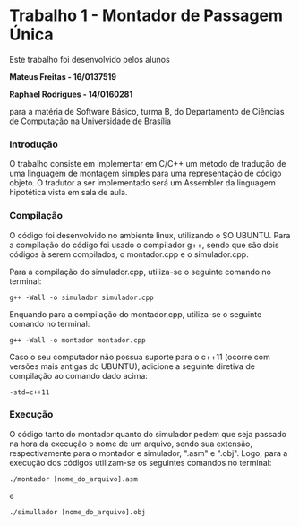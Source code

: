 # Trabalho 1 - Montador de Passagem Única
Este trabalho foi desenvolvido pelos alunos 

**Mateus Freitas - 16/0137519** 

**Raphael Rodrigues - 14/0160281**

 para a matéria de Software Básico, turma B, do Departamento de Ciências de Computação na Universidade de Brasília

### Introdução 

  O trabalho consiste em implementar em C/C++ um método de tradução de uma linguagem de montagem simples para uma representação de código objeto. O tradutor a ser implementado será um Assembler da linguagem hipotética vista em sala de aula.

### Compilação

   O código foi desenvolvido no ambiente linux, utilizando o SO UBUNTU.
   Para a compilação do código foi usado o compilador g++, sendo que são dois códigos à serem compilados, o montador.cpp e o simulador.cpp.
     
  Para a compilação do simulador.cpp, utiliza-se o seguinte comando no terminal:

  `g++ -Wall -o simulador simulador.cpp`
    
  Enquando para a compilação do montador.cpp, utiliza-se o seguinte comando no terminal:

  `g++ -Wall -o montador montador.cpp`

  Caso o seu computador não possua suporte para o c++11 (ocorre com versões mais antigas do UBUNTU), adicione a seguinte diretiva de compilação ao comando dado acima:

  `-std=c++11`

### Execução

  O código tanto do montador quanto do simulador pedem que seja passado na hora da execução o nome de um arquivo, sendo sua extensão, respectivamente para o montador e simulador, ".asm" e ".obj". Logo, para a execução dos códigos utilizam-se os seguintes comandos no terminal:

  `./montador [nome_do_arquivo].asm`

  e 

   `./simullador [nome_do_arquivo].obj`
